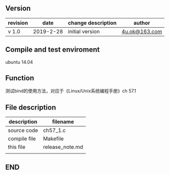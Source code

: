## Version

| revision | date      | change description | author        |
| -------- | --------- | ------------------ | ------------- |
| v 1.0    | 2019-2-28 | initial version    | 4u.ok@163.com |



## Compile and test enviroment

ubuntu 14.04



## Function

测试bind的使用方法，对应于《Linux/Unix系统编程手册》ch 57.1



## File description

| description  | filename        |
| ------------ | --------------- |
| source code  | ch57_1.c        |
| compile file | Makefile        |
| this file    | release_note.md |
|              |                 |

## END

